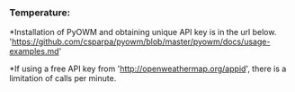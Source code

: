 ### Temperature:
*Installation of PyOWM and obtaining unique API key is in the url below.
'https://github.com/csparpa/pyowm/blob/master/pyowm/docs/usage-examples.md'

*If using a free API key from 'http://openweathermap.org/appid', there is a limitation of calls per minute.
